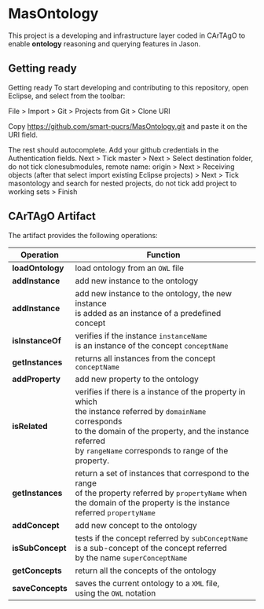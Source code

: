 # MasOntology

This project is a developing and infrastructure layer coded in CArTAgO to enable **ontology** reasoning and querying features in Jason.

## Getting ready

Getting ready
To start developing and contributing to this repository, open Eclipse, and select from the toolbar:

File > Import > Git > Projects from Git > Clone URI

Copy https://github.com/smart-pucrs/MasOntology.git and paste it on the URI field.

The rest should autocomplete. Add your github credentials in the Authentication fields.
Next > Tick master > Next > Select destination folder, do not tick clonesubmodules, remote name: origin > Next > Receiving objects (after that select import existing Eclipse projects) > Next > Tick masontology and search for nested projects, do not tick add project to working sets > Finish

## CArTAgO Artifact

The artifact provides the following operations:

| Operation | Function |
| ------------- | ------------- |
| **loadOntology** | load ontology from an <code>OWL</code> file |
| **addInstance** | add new instance to the ontology |
| **addInstance** | add new instance to the ontology, the new instance<br> is added as an instance of a predefined concept |
| **isInstanceOf** | verifies if the instance <code>instanceName</code> <br>is an instance of the concept <code>conceptName</code> |
| **getInstances** | returns all instances from the concept <code>conceptName</code> |
| **addProperty** | add new property to the ontology |
| **isRelated** | verifies if there is a instance of the property in which <br> the instance referred by <code>domainName</code> corresponds <br> to the domain of the property, and the instance referred<br> by <code>rangeName</code> corresponds to range of the property. |
| **getInstances** | return a set of instances that correspond to the range <br> of the property referred by <code>propertyName</code> when <br> the domain of the property is the instance referred <code>propertyName</code> |
| **addConcept** | add new concept to the ontology |
| **isSubConcept** | tests if the concept referred by <code>subConceptName</code> <br>is a sub-concept of the concept referred <br>by the name <code>superConceptName</code> |
| **getConcepts** | return all the concepts of the ontology |
| **saveConcepts** | saves the current ontology to a <code>XML</code> file,<br> using the <code>OWL</code> notation |
